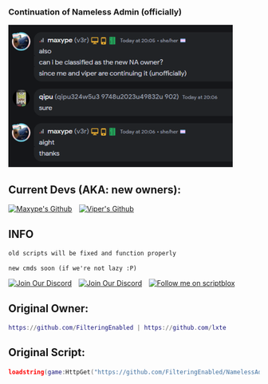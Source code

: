 ### Continuation of Nameless Admin (officially)
<img src="Github_Images/na_Proof.png" width="450" alt="Proof That we are the new owners" />

## Current Devs (AKA: new owners):
<div align="left">
  <a href="https://github.com/ltseverydayyou">
    <img src="https://img.shields.io/badge/maxype%20(@ltseverydayyou)-black?logo=github&logoColor=white&labelColor=black" alt="Maxype's Github">
  </a>&#8203; 
<img src="https://via.placeholder.com/1x1/000000/000000" width="10" height="1" alt="" />
  <a href="https://github.com/MuhXd">
    <img src="https://img.shields.io/badge/Viper%20(@MuhXd)-darkgreen?logo=github&logoColor=white" alt="Viper's Github">
  </a>&#8203;
</div>

## INFO
```
old scripts will be fixed and function properly
```
```
new cmds soon (if we're not lazy :P)
```


<div align="left">
  <a href="https://discord.gg/zS7TpV3p64">
    <img src="https://img.shields.io/badge/Nameless_Admin_V2_Discord-969ef2?logo=discord&logoColor=5865F2&labelColor=969ef2" alt="Join Our Discord">
  </a>&#8203;
<img src="https://via.placeholder.com/1x1/000000/000000" width="10" height="1" alt="" />
  <a href="https://scriptblox.com/u/v3r_">
    <img src="https://img.shields.io/badge/v3r__-black.svg?logo=data:image/png;base64,iVBORw0KGgoAAAANSUhEUgAAACAAAAAgBAMAAACBVGfHAAAAKlBMVEVHcEyMff+Mff+Mff+Mff+Mff+Mff+Mff+Mff+Mff+Mff+Mff+Mff+Mff+DauQDAAAADnRSTlMADFUlMrlw/5X0g+On0vgqudEAAADnSURBVHgBYiAZMKILMIEIZmMgcHFxNgRUIc+IEYUBFIVvbLuKFpE2O4htl3HuQ8wdRH1s2+xiZ9YyePzndOcDEAAgkGa5QBKAidn5Zq0mFXgA/PpglMVafwKhnSaU8DlIBoLbTCDbphRvWGK7COoqOSjC4wEJARJIdgEIN6GF5KANfigh+2BDUDTJTQFaMkkZAhy8ku0iUKUcLYA/yW0I4Ev2FYkQSOZ2ixBKBV4QwGwDKo7UkxPH6cMlDCBJyhWvMOGLZF9lkWLBAimPVVAG/CUNgqj3jJR2DfwM4B/TNEDyid7ZjbYuEbNd7qs3kgsAAAAASUVORK5CYII=" alt="Join Our Discord">
  </a>&#8203;
<img src="https://via.placeholder.com/1x1/000000/000000" width="10" height="1" alt="" />
  <a href="https://scriptblox.com/u/Viper">
    <img src="https://img.shields.io/badge/Viper-darkgreen.svg?logo=data:image/png;base64,iVBORw0KGgoAAAANSUhEUgAAACAAAAAgBAMAAACBVGfHAAAAKlBMVEVHcEyMff+Mff+Mff+Mff+Mff+Mff+Mff+Mff+Mff+Mff+Mff+Mff+Mff+DauQDAAAADnRSTlMADFUlMrlw/5X0g+On0vgqudEAAADnSURBVHgBYiAZMKILMIEIZmMgcHFxNgRUIc+IEYUBFIVvbLuKFpE2O4htl3HuQ8wdRH1s2+xiZ9YyePzndOcDEAAgkGa5QBKAidn5Zq0mFXgA/PpglMVafwKhnSaU8DlIBoLbTCDbphRvWGK7COoqOSjC4wEJARJIdgEIN6GF5KANfigh+2BDUDTJTQFaMkkZAhy8ku0iUKUcLYA/yW0I4Ev2FYkQSOZ2ixBKBV4QwGwDKo7UkxPH6cMlDCBJyhWvMOGLZF9lkWLBAimPVVAG/CUNgqj3jJR2DfwM4B/TNEDyid7ZjbYuEbNd7qs3kgsAAAAASUVORK5CYII=" alt="Follow me on scriptblox">
  </a>&#8203;
<img src="https://via.placeholder.com/1x1/000000/000000" width="10" height="1" alt="" />

</div>

## Original Owner: 
```lua
https://github.com/FilteringEnabled | https://github.com/lxte
```

## Original Script: 
```lua
loadstring(game:HttpGet("https://github.com/FilteringEnabled/NamelessAdmin/blob/main/Source?raw=true"))()
```
